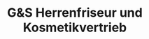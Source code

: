 ---
title: "G&S Herrenfriseur und Kosmetikvertrieb"
url: /berlin/gunds-herrenfriseur-und-kosmetikvertrieb/
shop: Friseur
---